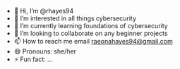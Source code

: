 - 👋 Hi, I’m @rhayes94
- 👀 I’m interested in all things cybersecurity 
- 🌱 I’m currently learning foundations of cybersecurity 
- 💞️ I’m looking to collaborate on any beginner projects
- 📫 How to reach me email raeonahayes94@gmail.com
- 😄 Pronouns: she/her
- ⚡ Fun fact: ...

<!---
rhayes94/rhayes94 is a ✨ special ✨ repository because its `README.md` (this file) appears on your GitHub profile.
You can click the Preview link to take a look at your changes.
--->
